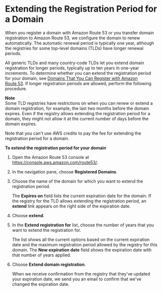 # Extending the Registration Period for a Domain<a name="domain-extend"></a>

When you register a domain with Amazon Route 53 or you transfer domain registration to Amazon Route 53, we configure the domain to renew automatically\. The automatic renewal period is typically one year, although the registries for some top\-level domains \(TLDs\) have longer renewal periods\. 

All generic TLDs and many country\-code TLDs let you extend domain registration for longer periods, typically up to ten years in one\-year increments\. To determine whether you can extend the registration period for your domain, see [Domains That You Can Register with Amazon Route 53](registrar-tld-list.md)\. If longer registration periods are allowed, perform the following procedure\.

**Note**  
Some TLD registries have restrictions on when you can renew or extend a domain registration, for example, the last two months before the domain expires\. Even if the registry allows extending the registration period for a domain, they might not allow it at the current number of days before the domain expires\.

Note that you can't use AWS credits to pay the fee for extending the registration period for a domain\.

**To extend the registration period for your domain**

1. Open the Amazon Route 53 console at [https://console\.aws\.amazon\.com/route53/](https://console.aws.amazon.com/route53/)\.

1. In the navigation pane, choose **Registered Domains**\.

1. Choose the name of the domain for which you want to extend the registration period\.

   The **Expires on** field lists the current expiration date for the domain\. If the registry for the TLD allows extending the registration period, an **extend** link appears on the right side of the expiration date\.

1. Choose **extend**\.

1. In the **Extend registration for** list, choose the number of years that you want to extend the registration for\.

   The list shows all the current options based on the current expiration date and the maximum registration period allowed by the registry for this domain\. The **New expiration date** field shows the expiration date with that number of years applied\.

1. Choose **Extend domain registration**\.

   When we receive confirmation from the registry that they've updated your expiration date, we send you an email to confirm that we've changed the expiration date\.